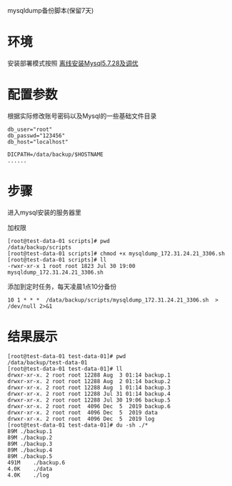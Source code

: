 mysqldump备份脚本(保留7天)

# 环境
安装部署模式按照
[离线安装Mysql5.7.28及调优](https://rugod.cn/2020/05/01/mysql/mysql-install/)

# 配置参数
根据实际修改账号密码以及Mysql的一些基础文件目录
```
db_user="root"
db_passwd="123456"
db_host="localhost"

DICPATH=/data/backup/$HOSTNAME
......
```



# 步骤
进入mysql安装的服务器里

加权限
```
[root@test-data-01 scripts]# pwd
/data/backup/scripts
[root@test-data-01 scripts]# chmod +x mysqldump_172.31.24.21_3306.sh
[root@test-data-01 scripts]# ll
-rwxr-xr-x 1 root root 1823 Jul 30 19:00 mysqldump_172.31.24.21_3306.sh
```

添加到定时任务，每天凌晨1点10分备份
```
10 1 * * *  /data/backup/scripts/mysqldump_172.31.24.21_3306.sh  > /dev/null 2>&1
```

# 结果展示
```
[root@test-data-01 test-data-01]# pwd
/data/backup/test-data-01
[root@test-data-01 test-data-01]# ll
drwxr-xr-x. 2 root root 12288 Aug  3 01:14 backup.1
drwxr-xr-x. 2 root root 12288 Aug  2 01:14 backup.2
drwxr-xr-x. 2 root root 12288 Aug  1 01:14 backup.3
drwxr-xr-x. 2 root root 12288 Jul 31 01:14 backup.4
drwxr-xr-x. 2 root root 12288 Jul 30 19:06 backup.5
drwxr-xr-x. 2 root root  4096 Dec  5  2019 backup.6
drwxr-xr-x. 2 root root  4096 Dec  5  2019 data
drwxr-xr-x. 2 root root  4096 Dec  5  2019 log
[root@test-data-01 test-data-01]# du -sh ./*
89M	./backup.1
89M	./backup.2
89M	./backup.3
89M	./backup.4
89M	./backup.5
491M	./backup.6
4.0K	./data
4.0K	./log
```


